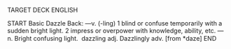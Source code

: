 TARGET DECK
ENGLISH

START
Basic
Dazzle
Back: —v. (-ling) 1 blind or confuse temporarily with a sudden bright light. 2 impress or overpower with knowledge, ability, etc. —n. Bright confusing light.  dazzling adj. Dazzlingly adv. [from *daze]
END

